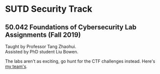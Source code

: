 # SUTD Security Track
## 50.042 Foundations of Cybersecurity Lab Assignments (Fall 2019)
Taught by Professor Tang Zhaohui.   
Assisted by PhD student Liu Bowen.   
  
The labs aren't as exciting, go hunt for the CTF challenges instead. Here's [my team's](https://github.com/faithdaniellesee/solomons-cunei).
